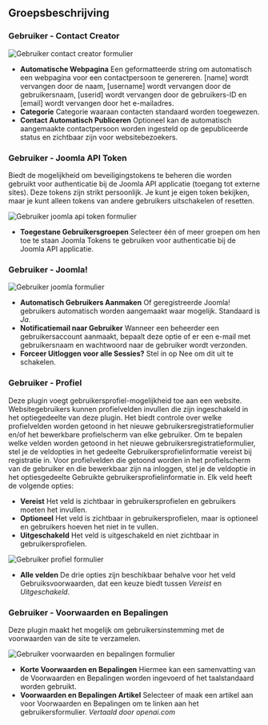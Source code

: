 <!-- Filename: Chunk4x:Extensions_Plugin_Manager_Edit_User_Group  / Display title: Gebruikersgroep -->

## Groepsbeschrijving

### Gebruiker - Contact Creator

![Gebruiker contact creator formulier](../../../en/images/plugins/plugin-group-user-contact-creator.png)

- **Automatische Webpagina** Een geformatteerde string om automatisch een webpagina voor een contactpersoon te genereren. [name] wordt vervangen door de naam, [username] wordt vervangen door de gebruikersnaam, [userid] wordt vervangen door de gebruikers-ID en [email] wordt vervangen door het e-mailadres.
- **Categorie** Categorie waaraan contacten standaard worden toegewezen.
- **Contact Automatisch Publiceren** Optioneel kan de automatisch aangemaakte contactpersoon worden ingesteld op de gepubliceerde status en zichtbaar zijn voor websitebezoekers.

### Gebruiker - Joomla API Token

Biedt de mogelijkheid om beveiligingstokens te beheren die worden gebruikt voor authenticatie bij de Joomla API applicatie (toegang tot externe sites). Deze tokens zijn strikt persoonlijk. Je kunt je eigen token bekijken, maar je kunt alleen tokens van andere gebruikers uitschakelen of resetten.

![Gebruiker joomla api token formulier](../../../en/images/plugins/plugin-group-user-joomla-api-token.png)

- **Toegestane Gebruikersgroepen** Selecteer één of meer groepen om hen toe te staan Joomla Tokens te gebruiken voor authenticatie bij de Joomla API applicatie.

### Gebruiker - Joomla!

![Gebruiker joomla formulier](../../../en/images/plugins/plugin-group-user-joomla.png)

- **Automatisch Gebruikers Aanmaken** Of geregistreerde Joomla! gebruikers automatisch worden aangemaakt waar mogelijk. Standaard is *Ja*.
- **Notificatiemail naar Gebruiker** Wanneer een beheerder een gebruikersaccount aanmaakt, bepaalt deze optie of er een e-mail met gebruikersnaam en wachtwoord naar de gebruiker wordt verzonden.
- **Forceer Uitloggen voor alle Sessies?** Stel in op Nee om dit uit te schakelen.

### Gebruiker - Profiel

Deze plugin voegt gebruikersprofiel-mogelijkheid toe aan een website. Websitegebruikers kunnen profielvelden invullen die zijn ingeschakeld in het optiegedeelte van deze plugin. Het biedt controle over welke profielvelden worden getoond in het nieuwe gebruikersregistratieformulier en/of het bewerkbare profielscherm van elke gebruiker. Om te bepalen welke velden worden getoond in het nieuwe gebruikersregistratieformulier, stel je de veldopties in het gedeelte Gebruikersprofielinformatie vereist bij registratie in. Voor profielvelden die getoond worden in het profielscherm van de gebruiker en die bewerkbaar zijn na inloggen, stel je de veldoptie in het optiesgedeelte Gebruikte gebruikersprofielinformatie in. Elk veld heeft de volgende opties:

- **Vereist** Het veld is zichtbaar in gebruikersprofielen en gebruikers moeten het invullen.
- **Optioneel** Het veld is zichtbaar in gebruikersprofielen, maar is optioneel en gebruikers hoeven het niet in te vullen.
- **Uitgeschakeld** Het veld is uitgeschakeld en niet zichtbaar in gebruikersprofielen.

![Gebruiker profiel formulier](../../../en/images/plugins/plugin-group-user-profile.png)

- **Alle velden** De drie opties zijn beschikbaar behalve voor het veld Gebruiksvoorwaarden, dat een keuze biedt tussen *Vereist* en *Uitgeschakeld*.

### Gebruiker - Voorwaarden en Bepalingen

Deze plugin maakt het mogelijk om gebruikersinstemming met de voorwaarden van de site te verzamelen.

![Gebruiker voorwaarden en bepalingen formulier](../../../en/images/plugins/plugin-group-user-terms-and-conditions.png)

- **Korte Voorwaarden en Bepalingen** Hiermee kan een samenvatting van de Voorwaarden en Bepalingen worden ingevoerd of het taalstandaard worden gebruikt.
- **Voorwaarden en Bepalingen Artikel** Selecteer of maak een artikel aan voor Voorwaarden en Bepalingen om te linken aan het gebruikersformulier.
*Vertaald door openai.com*

